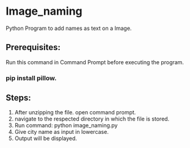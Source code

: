 # Image_naming
Python Program to add names as text on a Image.

## Prerequisites:
Run this command in Command Prompt before executing the program.
### pip install pillow.

## Steps:
1. After unzipping the file. open command prompt.
2. navigate to the respected directory in which the file is stored.
3. Run command: python image_naming.py
4. Give city name as input in lowercase.
5. Output will be displayed.

